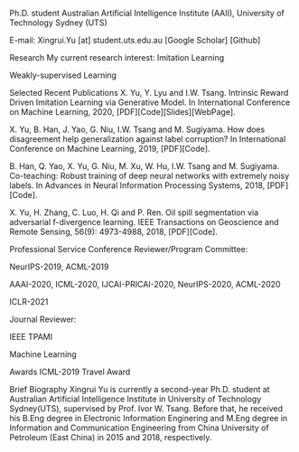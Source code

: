 Ph.D. student
Australian Artificial Intelligence Institute (AAII),
University of Technology Sydney (UTS)

E-mail: Xingrui.Yu [at] student.uts.edu.au
[Google Scholar] [Github]

Research
My current research interest:
Imitation Learning

Weakly-supervised Learning

Selected Recent Publications
X. Yu, Y. Lyu and I.W. Tsang. Intrinsic Reward Driven Imitation Learning via Generative Model. In International Conference on Machine Learning, 2020, [PDF][Code][Slides][WebPage].

X. Yu, B. Han, J. Yao, G. Niu, I.W. Tsang and M. Sugiyama. How does disagreement help generalization against label corruption? In International Conference on Machine Learning, 2019, [PDF][Code].

B. Han, Q. Yao, X. Yu, G. Niu, M. Xu, W. Hu, I.W. Tsang and M. Sugiyama. Co-teaching: Robust training of deep neural networks with extremely noisy labels. In Advances in Neural Information Processing Systems, 2018, [PDF][Code].

X. Yu, H. Zhang, C. Luo, H. Qi and P. Ren. Oil spill segmentation via adversarial f-divergence learning. IEEE Transactions on Geoscience and Remote Sensing, 56(9): 4973-4988, 2018, [PDF][Code].

Professional Service
Conference Reviewer/Program Committee:

NeurIPS-2019, ACML-2019

AAAI-2020, ICML-2020, IJCAI-PRICAI-2020, NeurIPS-2020, ACML-2020

ICLR-2021

Journal Reviewer:

IEEE TPAMI

Machine Learning

Awards
ICML-2019 Travel Award

Brief Biography
Xingrui Yu is currently a second-year Ph.D. student at Australian Artificial Intelligence Institute in University of Technology Sydney(UTS), supervised by Prof. Ivor W. Tsang. Before that, he received his B.Eng degree in Electronic Information Enginering and M.Eng degree in Information and Communication Engineering from China University of Petroleum (East China) in 2015 and 2018, respectively.
